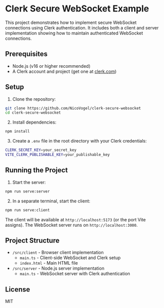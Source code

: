 # Clerk Secure WebSocket Example

This project demonstrates how to implement secure WebSocket connections using Clerk authentication.
It includes both a client and server implementation showing how to maintain authenticated WebSocket connections.

## Prerequisites

- Node.js (v16 or higher recommended)
- A Clerk account and project (get one at [clerk.com](https://clerk.com))

## Setup

1. Clone the repository:
```bash
git clone https://github.com/NicoVogel/clerk-secure-websocket
cd clerk-secure-websocket
```

2. Install dependencies:
```bash
npm install
```

3. Create a `.env` file in the root directory with your Clerk credentials:
```bash
CLERK_SECRET_KEY=your_secret_key
VITE_CLERK_PUBLISHABLE_KEY=your_publishable_key
```

## Running the Project

1. Start the server:
```bash
npm run serve:server
```

2. In a separate terminal, start the client:
```bash
npm run serve:client
```

The client will be available at `http://localhost:5173` (or the port Vite assigns).
The WebSocket server runs on `http://localhost:3000`.

## Project Structure

- `/src/client` - Browser client implementation
  - `main.ts` - Client-side WebSocket and Clerk setup
  - `index.html` - Main HTML file
- `/src/server` - Node.js server implementation
  - `main.ts` - WebSocket server with Clerk authentication

## License

MIT

